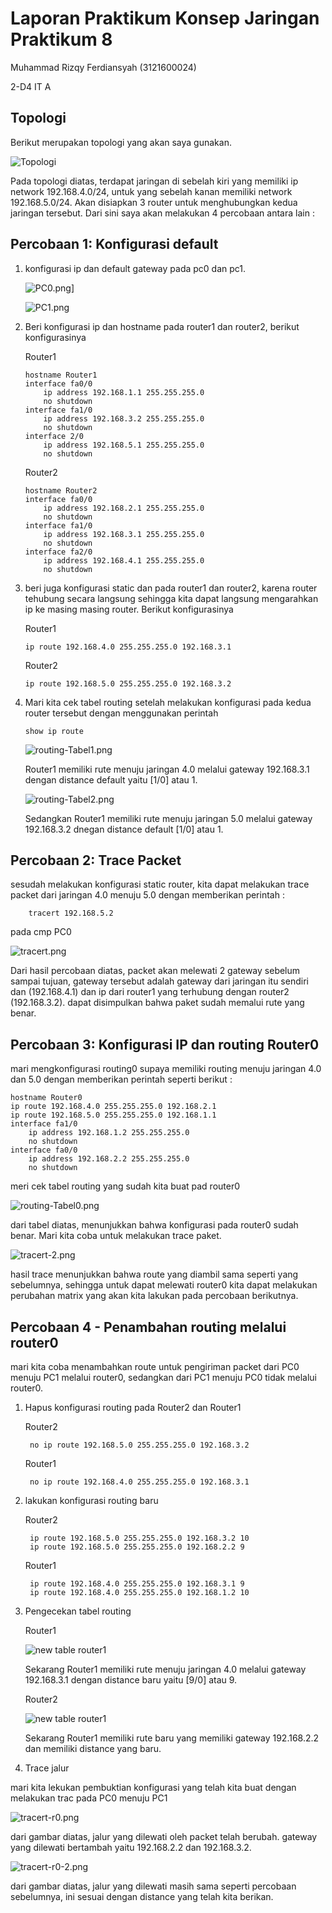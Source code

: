 # Laporan Praktikum Konsep Jaringan Praktikum 8

Muhammad Rizqy Ferdiansyah (3121600024)

2-D4 IT A

## Topologi

Berikut merupakan topologi yang akan saya gunakan.

![Topologi](assets/topologi.png)

Pada topologi diatas, terdapat jaringan di sebelah kiri yang memiliki ip network 192.168.4.0/24, untuk yang sebelah kanan memiliki network 192.168.5.0/24. Akan disiapkan 3 router untuk menghubungkan kedua jaringan tersebut. Dari sini saya akan melakukan 4 percobaan antara lain :

## Percobaan 1: Konfigurasi default

1.  konfigurasi ip dan default gateway pada pc0 dan pc1.

    ![PC0.png](https://i.postimg.cc/FsmBtW3p/PC0.png)]

    ![PC1.png](https://i.postimg.cc/VkhgNDr3/PC1.png)

2.  Beri konfigurasi ip dan hostname pada router1 dan router2, berikut konfigurasinya

    Router1

        hostname Router1
        interface fa0/0
            ip address 192.168.1.1 255.255.255.0
            no shutdown
        interface fa1/0
            ip address 192.168.3.2 255.255.255.0
            no shutdown
        interface 2/0
            ip address 192.168.5.1 255.255.255.0
            no shutdown

    Router2

        hostname Router2
        interface fa0/0
            ip address 192.168.2.1 255.255.255.0
            no shutdown
        interface fa1/0
            ip address 192.168.3.1 255.255.255.0
            no shutdown
        interface fa2/0
            ip address 192.168.4.1 255.255.255.0
            no shutdown

3.  beri juga konfigurasi static dan pada router1 dan router2, karena router tehubung secara langsung sehingga kita dapat langsung mengarahkan ip ke masing masing router. Berikut konfigurasinya

    Router1

        ip route 192.168.4.0 255.255.255.0 192.168.3.1

    Router2

        ip route 192.168.5.0 255.255.255.0 192.168.3.2

4.  Mari kita cek tabel routing setelah melakukan konfigurasi pada kedua router tersebut dengan menggunakan perintah

        show ip route

    ![routing-Tabel1.png](https://i.postimg.cc/BvVnkPz5/routing-Tabel1.png)

    Router1 memiliki rute menuju jaringan 4.0 melalui gateway 192.168.3.1 dengan distance default yaitu [1/0] atau 1.

    ![routing-Tabel2.png](https://i.postimg.cc/CLcTcTXk/routing-Tabel2.png)

    Sedangkan Router1 memiliki rute menuju jaringan 5.0 melalui gateway 192.168.3.2 dnegan distance default [1/0] atau 1.

## Percobaan 2: Trace Packet

sesudah melakukan konfigurasi static router, kita dapat melakukan trace packet dari jaringan 4.0 menuju 5.0 dengan memberikan perintah :

        tracert 192.168.5.2

pada cmp PC0

![tracert.png](https://i.postimg.cc/kgP1NjXK/tracert.png)

Dari hasil percobaan diatas, packet akan melewati 2 gateway sebelum sampai tujuan, gateway tersebut adalah gateway dari jaringan itu sendiri dan (192.168.4.1) dan ip dari router1 yang terhubung dengan router2 (192.168.3.2). dapat disimpulkan bahwa paket sudah memalui rute yang benar.

## Percobaan 3: Konfigurasi IP dan routing Router0

mari mengkonfigurasi routing0 supaya memiliki routing menuju jaringan 4.0 dan 5.0 dengan memberikan perintah seperti berikut :

    hostname Router0
    ip route 192.168.4.0 255.255.255.0 192.168.2.1
    ip route 192.168.5.0 255.255.255.0 192.168.1.1
    interface fa1/0
        ip address 192.168.1.2 255.255.255.0
        no shutdown
    interface fa0/0
        ip address 192.168.2.2 255.255.255.0
        no shutdown

meri cek tabel routing yang sudah kita buat pad router0

![routing-Tabel0.png](https://i.postimg.cc/pdT6ymL6/routing-Tabel0.png)

dari tabel diatas, menunjukkan bahwa konfigurasi pada router0 sudah benar. Mari kita coba untuk melakukan trace paket.

![tracert-2.png](https://i.postimg.cc/wj3XmLDL/tracert-2.png)

hasil trace menunjukkan bahwa route yang diambil sama seperti yang sebelumnya, sehingga untuk dapat melewati router0 kita dapat melakukan perubahan matrix yang akan kita lakukan pada percobaan berikutnya.

## Percobaan 4 - Penambahan routing melalui router0

mari kita coba menambahkan route untuk pengiriman packet dari PC0 menuju PC1 melalui router0, sedangkan dari PC1 menuju PC0 tidak melalui router0.

1.  Hapus konfigurasi routing pada Router2 dan Router1

    Router2

         no ip route 192.168.5.0 255.255.255.0 192.168.3.2

    Router1

         no ip route 192.168.4.0 255.255.255.0 192.168.3.1

2.  lakukan konfigurasi routing baru

    Router2

         ip route 192.168.5.0 255.255.255.0 192.168.3.2 10
         ip route 192.168.5.0 255.255.255.0 192.168.2.2 9

    Router1

         ip route 192.168.4.0 255.255.255.0 192.168.3.1 9
         ip route 192.168.4.0 255.255.255.0 192.168.1.2 10

3.  Pengecekan tabel routing

    Router1

    ![new table router1](assets/new%20routing%20Tabel1.png)

    Sekarang Router1 memiliki rute menuju jaringan 4.0 melalui gateway 192.168.3.1 dengan distance baru yaitu [9/0] atau 9.

    Router2

    ![new table router1](assets/new%20routing%20Tabel2.png)

    Sekarang Router1 memiliki rute baru yang memiliki gateway 192.168.2.2 dan memiliki distance yang baru.

4.  Trace jalur

mari kita lekukan pembuktian konfigurasi yang telah kita buat dengan melakukan trac pada PC0 menuju PC1

![tracert-r0.png](https://i.postimg.cc/7YJPJLfb/tracert-r0.png)

dari gambar diatas, jalur yang dilewati oleh packet telah berubah. gateway yang dilewati bertambah yaitu 192.168.2.2 dan 192.168.3.2.

![tracert-r0-2.png](https://i.postimg.cc/htrGc5X0/tracert-r0-2.png)

dari gambar diatas, jalur yang dilewati masih sama seperti percobaan sebelumnya, ini sesuai dengan distance yang telah kita berikan.
